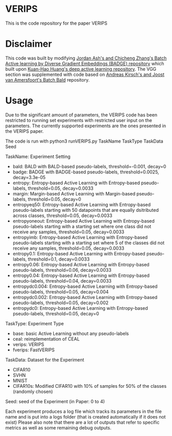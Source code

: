 # VERIPS
This is the code repository for the paper VERIPS

# Disclaimer
This code was built by modifying [Jordan Ash's and Chicheng Zhang's Batch Active learning by Diverse Gradient Embeddings (BADGE) repository](https://github.com/JordanAsh/badge) which built upon [Kuan-Hao Huang's deep active learning repository](https://github.com/ej0cl6/deep-active-learning). The VGG section was supplemented with code based on [Andreas Kirsch's and Joost van Amersfoort's Batch Bald](https://github.com/BlackHC/BatchBALD) repository.

# Usage
Due to the significant amount of parameters, the VERIPS code has been restricted to running set experiments with restricted user input on the parameters.
The currently supported experiments are the ones presented in the VERIPS paper.

The code is run with 
python3 runVERIPS.py TaskName TaskType TaskData Seed

TaskName: Experiment Setting
- bald: BALD with BALD-based pseudo-labels, threshold=-0.001, decay=0
- badge: BADGE with BADGE-based pseudo-labels, threshold=0.0025, decay=3.3e-05
- entropy: Entropy-based Active Learning with Entropy-based pseudo-labels, threshold=0.05, decay=0.0033
- margin: Margin-based Active Learning with Margin-based pseudo-labels, threshold=0.05, decay=0
- entropyeq50: Entropy-based Active Learning with Entropy-based pseudo-labels starting with 50 datapoints that are equally dsitributed across classes, threshold=0.05, decay=0.0033
- entropyoneout: Entropy-based Active Learning with Entropy-based pseudo-labels starting with a starting set where one class did not receive any samples, threshold=0.05, decay=0.0033
- entropyimb: Entropy-based Active Learning with Entropy-based pseudo-labels starting with a starting set where 5 of the classes did not receive any samples, threshold=0.05, decay=0.0033
- entropy0.1: Entropy-based Active Learning with Entropy-based pseudo-labels, threshold=0.1, decay=0.0033
- entropy0.06: Entropy-based Active Learning with Entropy-based pseudo-labels, threshold=0.06, decay=0.0033
- entropy0.04: Entropy-based Active Learning with Entropy-based pseudo-labels, threshold=0.04, decay=0.0033
- entropydc0.004: Entropy-based Active Learning with Entropy-based pseudo-labels, threshold=0.05, decay=0.004
- entropydc0.002: Entropy-based Active Learning with Entropy-based pseudo-labels, threshold=0.05, decay=0.002
- entropydc0: Entropy-based Active Learning with Entropy-based pseudo-labels, threshold=0.05, decay=0
 
TaskType: Experiment Type
- base: basic Active Learning without any pseudo-labels
- ceal: reimplementation of CEAL
- verips: VERIPS
- fverips: FastVERIPS
  
TaskData: Dataset for the Experiment
- CIFAR10
- SVHN
- MNIST
- CIFAR10s: Modified CIFAR10 with 10% of samples for 50% of the classes (randomly chosen)

Seed: seed of the Experiment (in Paper: 0 to 4)

Each experiment produces a log file which tracks its parameters in the file name and is put into a logs folder (that is created automatically if it does not exist)
Please also note that there are a lot of outputs that refer to specific metrics as well as some remaining debug outputs. 
